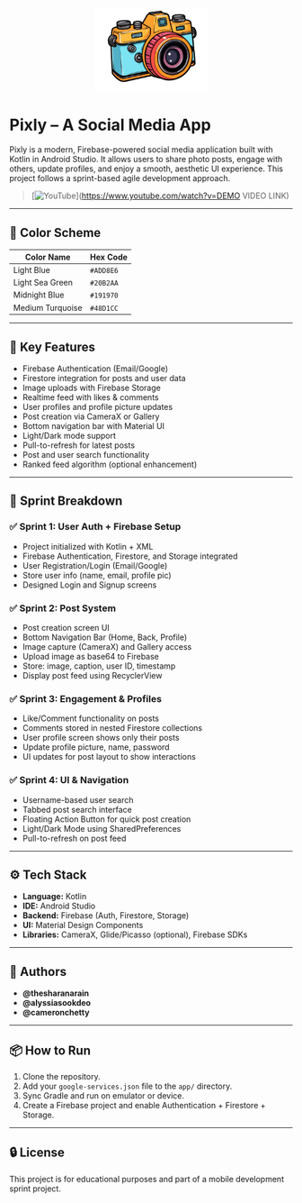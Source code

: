 <p align="center">
  <img src="images/PixlyLogo.png" alt="Pixly Logo" width="200"/>
</p>

# Pixly – A Social Media App

Pixly is a modern, Firebase-powered social media application built with Kotlin in Android Studio. It allows users to share photo posts, engage with others, update profiles, and enjoy a smooth, aesthetic UI experience. This project follows a sprint-based agile development approach.

> [![YouTube](https://img.shields.io/badge/Demo%20Video-Watch%20on%20YouTube-red?logo=youtube&logoColor=white)](https://www.youtube.com/watch?v=DEMO VIDEO LINK)

---

## 🎨 Color Scheme

| Color Name        | Hex Code   |
|-------------------|------------|
| Light Blue        | `#ADD8E6`  |
| Light Sea Green   | `#20B2AA`  |
| Midnight Blue     | `#191970`  |
| Medium Turquoise  | `#48D1CC`  |

---

## 🚀 Key Features

- Firebase Authentication (Email/Google)
- Firestore integration for posts and user data
- Image uploads with Firebase Storage
- Realtime feed with likes & comments
- User profiles and profile picture updates
- Post creation via CameraX or Gallery
- Bottom navigation bar with Material UI
- Light/Dark mode support
- Pull-to-refresh for latest posts
- Post and user search functionality
- Ranked feed algorithm (optional enhancement)

---

## 🧩 Sprint Breakdown

### ✅ Sprint 1: User Auth + Firebase Setup
- Project initialized with Kotlin + XML
- Firebase Authentication, Firestore, and Storage integrated
- User Registration/Login (Email/Google)
- Store user info (name, email, profile pic)
- Designed Login and Signup screens

### ✅ Sprint 2: Post System
- Post creation screen UI
- Bottom Navigation Bar (Home, Back, Profile)
- Image capture (CameraX) and Gallery access
- Upload image as base64 to Firebase
- Store: image, caption, user ID, timestamp
- Display post feed using RecyclerView

### ✅ Sprint 3: Engagement & Profiles
- Like/Comment functionality on posts
- Comments stored in nested Firestore collections
- User profile screen shows only their posts
- Update profile picture, name, password
- UI updates for post layout to show interactions

### ✅ Sprint 4: UI & Navigation
- Username-based user search
- Tabbed post search interface
- Floating Action Button for quick post creation
- Light/Dark Mode using SharedPreferences
- Pull-to-refresh on post feed

---

## ⚙️ Tech Stack

- **Language:** Kotlin
- **IDE:** Android Studio
- **Backend:** Firebase (Auth, Firestore, Storage)
- **UI:** Material Design Components
- **Libraries:** CameraX, Glide/Picasso (optional), Firebase SDKs

---

## 👥 Authors

- **@thesharanarain**
- **@alyssiasookdeo**
- **@cameronchetty**

---

## 📦 How to Run

1. Clone the repository.
2. Add your `google-services.json` file to the `app/` directory.
3. Sync Gradle and run on emulator or device.
4. Create a Firebase project and enable Authentication + Firestore + Storage.

---

## 🔒 License

This project is for educational purposes and part of a mobile development sprint project.


